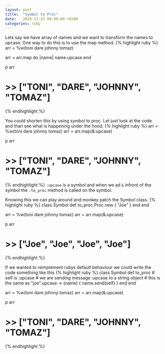 ```yaml
---
layout: post
title:  "Symbol to Proc"
date:   2018-12-25 09:00:00 +0200
categories: ruby
---
```


Lets say we have array of names and we want to transform the names to upcase. One way to do this is to use the map method.
{% highlight ruby %}
arr = %w(toni dare johnny tomaz)

arr = arr.map do |name|
  name.upcase
end

p arr

# >> ["TONI", "DARE", "JOHNNY", "TOMAZ"]
{% endhighlight %}

You could shorten this by using symbol to proc. Let just look at the code and than see what is happening under the hood.
{% highlight ruby %}
arr = %w(toni dare johnny tomaz)
arr = arr.map(&:upcase)

p arr

# >> ["TONI", "DARE", "JOHNNY", "TOMAZ"]
{% endhighlight %}
`:upcase` is a symbol and when we ad `&` infront of the symbol the `.to_proc` method is called on the symbol.

Knowing this we can play around and monkey patch the Symbol class.
{% highlight ruby %}
class Symbol
  def to_proc
    Proc.new { "Joe" }
  end
end


arr = %w(toni dare johnny tomaz)
arr = arr.map(&:upcase)

p arr

# >> ["Joe", "Joe", "Joe", "Joe"]
{% endhighlight %}

If we wanted to reimplement rubys default behaviour we could write the code something like this
{% highlight ruby %}
class Symbol
  def to_proc
    # self is :upcase
    # we are sending message :upcase to a string object
    # this is the same as "joe".upcase
    -> (name) { name.send(self) }
  end
end


arr = %w(toni dare johnny tomaz)
arr = arr.map(&:upcase)

p arr

# >> ["TONI", "DARE", "JOHNNY", "TOMAZ"]
{% endhighlight %}
